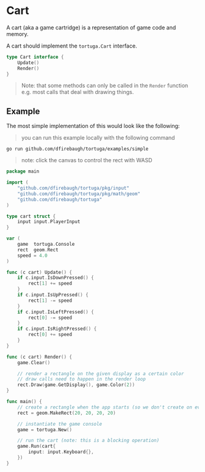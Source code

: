 # Cart
A cart (aka a game cartridge) is a representation of game code and memory.

A cart should implement the `tortuga.Cart` interface.

```go
type Cart interface {
    Update()
    Render()
}
```

> Note: that some methods can only be called in the `Render` function e.g. most calls that deal with drawing things.

## Example

The most simple implementation of this would look like the following:

> you can run this example locally with the following command

```
go run github.com/dfirebaugh/tortuga/examples/simple
```

<wasm-view height=400 width=530 src="simple.wasm"></wasm-view>

> note: click the canvas to control the rect with WASD

```go
package main

import (
	"github.com/dfirebaugh/tortuga/pkg/input"
	"github.com/dfirebaugh/tortuga/pkg/math/geom"
	"github.com/dfirebaugh/tortuga"
)

type cart struct {
	input input.PlayerInput
}

var (
	game  tortuga.Console
	rect  geom.Rect
	speed = 4.0
)

func (c cart) Update() {
	if c.input.IsDownPressed() {
		rect[1] += speed
	}
	if c.input.IsUpPressed() {
		rect[1] -= speed
	}
	if c.input.IsLeftPressed() {
		rect[0] -= speed
	}
	if c.input.IsRightPressed() {
		rect[0] += speed
	}
}

func (c cart) Render() {
	game.Clear()

	// render a rectangle on the given display as a certain color
	// draw calls need to happen in the render loop
	rect.Draw(game.GetDisplay(), game.Color(2))
}

func main() {
	// create a rectangle when the app starts (so we don't create on every render loop)
	rect = geom.MakeRect(20, 20, 20, 20)

	// instantiate the game console
	game = tortuga.New()

	// run the cart (note: this is a blocking operation)
	game.Run(cart{
		input: input.Keyboard{},
	})
}
```
